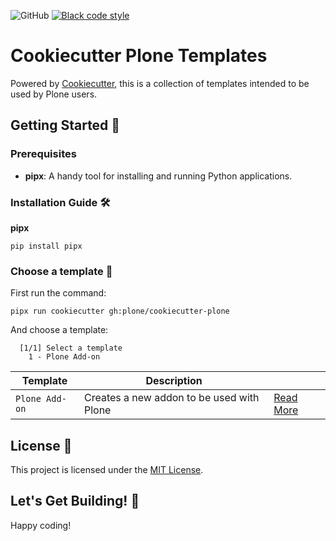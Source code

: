 ![GitHub](https://img.shields.io/github/license/plone/cookiecutter-plone)
[![Black code style](https://img.shields.io/badge/code%20style-black-000000.svg)](https://github.com/ambv/black)

# Cookiecutter Plone Templates

Powered by [Cookiecutter](https://github.com/cookiecutter/cookiecutter), this is a collection of templates intended to be used by Plone users.

## Getting Started 🏁

### Prerequisites

- **pipx**: A handy tool for installing and running Python applications.

### Installation Guide 🛠️

**pipx**

```shell
pip install pipx
```

### Choose a template 🎉

First run the command:

```shell
pipx run cookiecutter gh:plone/cookiecutter-plone
```

And choose a template:
```
  [1/1] Select a template
    1 - Plone Add-on
```

| Template | Description |  |
| --------- | --------- | --------- |
| `Plone Add-on`  | Creates a new addon to be used with Plone | [Read More](./plone_addon/README.md) |


## License 📜

This project is licensed under the [MIT License](/LICENSE).

## Let's Get Building! 🚀

Happy coding!
